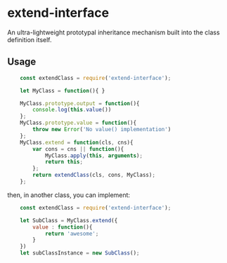 extend-interface
================

An ultra-lightweight prototypal inheritance mechanism built into the class definition itself.

Usage
-----

```javascript
    const extendClass = require('extend-interface');

    let MyClass = function(){ }

    MyClass.prototype.output = function(){
        console.log(this.value())
    };
    MyClass.prototype.value = function(){
        throw new Error('No value() implementation')
    };
    MyClass.extend = function(cls, cns){
        var cons = cns || function(){
            MyClass.apply(this, arguments);
            return this;
        };
        return extendClass(cls, cons, MyClass);
    };
```

then, in another class, you can implement:

```javascript
    const extendClass = require('extend-interface');

    let SubClass = MyClass.extend({
        value : function(){
            return 'awesome';
        }
    })
    let subClassInstance = new SubClass();
```
